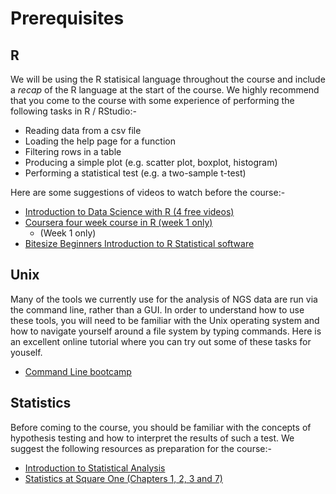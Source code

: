 # Prerequisites


## R

We will be using the R statisical language throughout the course and include a *recap* of the R language at the start of the course. We highly recommend that you come to the course with some experience of performing the following tasks in R / RStudio:-

- Reading data from a csv file
- Loading the help page for a function
- Filtering rows in a table
- Producing a simple plot (e.g. scatter plot, boxplot, histogram)
- Performing a statistical test (e.g. a two-sample t-test)

Here are some suggestions of videos to watch before the course:-

- [Introduction to Data Science with R (4 free videos)](http://shop.oreilly.com/product/0636920034834.do)
- [Coursera four week course in R (week 1 only)](http://blog.revolutionanalytics.com/2012/12/coursera-videos.html)
    + (Week 1 only)
- [Bitesize Beginners Introduction to R Statistical software](http://bitesizebio.com/webinar/20600/beginners-introduction-to-r-statistical-software/)


## Unix

Many of the tools we currently use for the analysis of NGS data are run via the command line, rather than a GUI. In order to understand how to use these tools, you will need to be familiar with the Unix operating system and how to navigate yourself around a file system by typing commands. Here is an excellent online tutorial where you can try out some of these tasks for youself.

- [Command Line bootcamp](http://rik.smith-unna.com/command_line_bootcamp/)

## Statistics

Before coming to the course, you should be familiar with the concepts of hypothesis testing and how to interpret the results of such a test. We suggest the following resources as preparation for the course:-

- [Introduction to Statistical Analysis](http://bioinformatics-core-shared-training.github.io/IntroductionToStats/)
- [Statistics at Square One (Chapters 1, 2, 3 and 7)](http://www.bmj.com/about-bmj/resources-readers/publications/statistics-square-one)
